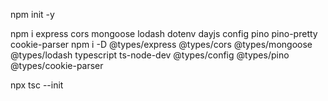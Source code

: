 npm init -y

npm i express cors mongoose lodash dotenv dayjs config pino pino-pretty cookie-parser
npm i -D @types/express @types/cors @types/mongoose @types/lodash typescript ts-node-dev @types/config @types/pino @types/cookie-parser

npx tsc --init